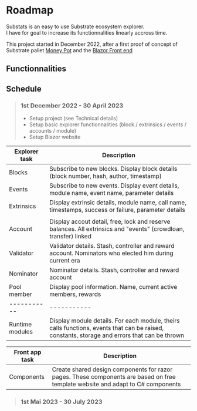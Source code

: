 # Roadmap

Substats is an easy to use Substrate ecosystem explorer.  
I have for goal to increase its functionnalities linearly accross time.

This project started in December 2022, after a first proof of concept of Substrate pallet [Money Pot](https://github.com/Apolixit/pallet_money_pot) and the [Blazor Front end](https://github.com/Apolixit/moneypot_blazor)

## Functionnalities

## Schedule

> ### 1st December 2022 - 30 April 2023
>
> - Setup project (see Technical details)
> - Setup basic explorer functionnalities (block / extrinsics / events / accounts / module)
> - Setup Blazor website

| Explorer task      | Description |
| ----------- | ----------- |
| Blocks      | Subscribe to new blocks. Display block details (block number, hash, author, timestamp) |
| Events   | Subscribe to new events. Display event details, module name, event name, parameter details |
| Extrinsics   | Display extrinsic details, module name, call name, timestamps, success or failure, parameter details |
|  |  |
| Account   | Display accout detail, free, lock and reserve balances. All extrinsics and "events" (crowdloan, transfer) linked |
| Validator   | Validator details. Stash, controller and reward account. Nominators who elected him during current era |
| Nominator   | Nominator details. Stash, controller and reward account |
| Pool member   | Display pool information. Name, current active members, rewards |
| ----------- | ----------- |
| Runtime modules   | Display module details. For each module, theirs calls functions, events that can be raised, constants, storage and errors that can be thrown |

| Front app task      | Description |
| ----------- | ----------- |
| Components      | Create shared design components for razor pages. These components are based on free template website and adapt to C# components|

> ### 1st Mai 2023 - 30 July 2023
>
